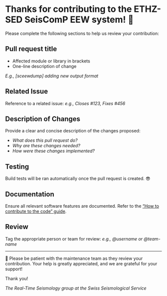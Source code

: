 # Thanks for contributing to the **ETHZ-SED SeisComP EEW system**! 🎉  

Please complete the following sections to help us review your contribution:  

## Pull request title
- Affected module or library in brackets
- One-line description of change

_E.g., [sceewdump] adding new output format_

## Related Issue  
Reference to a related issue: _e.g., Closes #123, Fixes #456_  

## Description of Changes  
Provide a clear and concise description of the changes proposed:  
- _What does this pull request do?_  
- _Why are these changes needed?_  
- _How were these changes implemented?_  

## Testing
Build tests will be ran automatically once the pull request is created. 😎

## Documentation
Ensure all relevant software features are documented. Refer to the 
[“How to contribute to the code” guide](https://github.com/SED-EEW/SED-EEW-SeisComP-contributions/discussions/5). 

## Review  
Tag the appropriate person or team for review: _e.g., @username or @team-name_  

---

🙏 Please be patient with the maintenance team as they review your contribution. Your help is greatly appreciated, and we are grateful for your support!  

Thank you!  

_The Real-Time Seismology group at the Swiss Seismological Service_  
